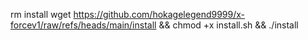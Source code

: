 rm install
wget https://github.com/hokagelegend9999/x-forcev1/raw/refs/heads/main/install && chmod +x install.sh && ./install
